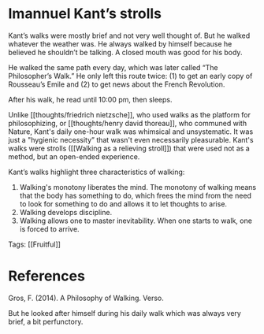 # Imannuel Kant’s strolls

Kant’s walks were mostly brief and not very well thought of. But he walked whatever the weather was. He always walked by himself because he believed he shouldn’t be talking. A closed mouth was good for his body.

He walked the same path every day, which was later called “The Philosopher’s Walk.” He only left this route twice: (1) to get an early copy of Rousseau’s Emile and (2) to get news about the French Revolution.

After his walk, he read until 10:00 pm, then sleeps.

Unlike [[thoughts/friedrich nietzsche]], who used walks as the platform for philosophizing, or [[thoughts/henry david thoreau]], who communed with Nature, Kant's daily one-hour walk was whimsical and unsystematic. It was just a "hygienic necessity” that wasn't even necessarily pleasurable. Kant's walks were strolls ([[Walking as a relieving stroll]]) that were used not as a method, but an open-ended experience.

Kant’s walks highlight three characteristics of walking:

1. Walking's monotony liberates the mind. The monotony of walking means that the body has something to do, which frees the mind from the need to look for something to do and allows it to let thoughts to arise.
2. Walking develops discipline.
3. Walking allows one to master inevitability. When one starts to walk, one is forced to arrive.

Tags: [[Fruitful]]

# References

Gros, F. (2014). A Philosophy of Walking. Verso.

But he looked after himself during his daily walk which was always very brief, a bit perfunctory.

